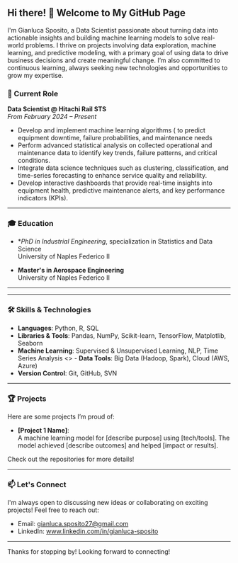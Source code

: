 ## Hi there! 👋 Welcome to My GitHub Page

I'm Gianluca Sposito, a Data Scientist passionate about turning data into actionable insights and building machine learning models to solve real-world problems. I thrive on projects involving data exploration, machine learning, and predictive modeling, with a primary goal of using data to drive business decisions and create meaningful change. I’m also committed to continuous learning, always seeking new technologies and opportunities to grow my expertise.

### 💼 Current Role

**Data Scientist @ Hitachi Rail STS**  
*From February 2024 – Present*

- Develop and implement machine learning algorithms ( to predict equipment downtime, failure probabilities, and maintenance needs
- Perform advanced statistical analysis on collected operational and maintenance data to identify key trends, failure patterns, and critical conditions.
- Integrate data science techniques such as clustering, classification, and time-series forecasting to enhance service quality and reliability.
- Develop interactive dashboards that provide real-time insights into equipment health, predictive maintenance alerts, and key performance indicators (KPIs).

---

### 🎓 Education

- **PhD in Industrial Engineering*, specialization in Statistics and Data Science   
  University of Naples Federico II

- **Master's in Aerospace Engineering**  
  University of Naples Federico II

---


---

### 🛠️ Skills & Technologies

- **Languages**: Python, R, SQL
- **Libraries & Tools**: Pandas, NumPy, Scikit-learn, TensorFlow, Matplotlib, Seaborn
- **Machine Learning**: Supervised & Unsupervised Learning, NLP, Time Series Analysis
<> - **Data Tools**: Big Data (Hadoop, Spark), Cloud (AWS, Azure)
- **Version Control**: Git, GitHub, SVN

---

### 🏆 Projects

Here are some projects I’m proud of:

- **[Project 1 Name]**:  
  A machine learning model for [describe purpose] using [tech/tools]. The model achieved [describe outcomes] and helped [impact or results].

Check out the repositories for more details!

---

### 📫 Let's Connect

I'm always open to discussing new ideas or collaborating on exciting projects! Feel free to reach out:

- Email: gianluca.sposito27@gmail.com
- LinkedIn: www.linkedin.com/in/gianluca-sposito

---

Thanks for stopping by! Looking forward to connecting!
